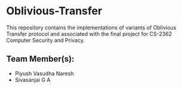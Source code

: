 # Oblivious-Transfer
This repository contains the implementations of variants of Oblivious Transfer protocol and associated with the final project for CS-2362 Computer Security and Privacy.  

## Team Member(s):
- Piyush Vasudha Naresh
- Sivasanjai G A
